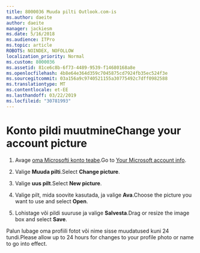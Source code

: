 ```yaml
---
title: 8000036 Muuda pilti Outlook.com-is
ms.author: daeite
author: daeite
manager: jackiesm
ms.date: 5/16/2018
ms.audience: ITPro
ms.topic: article
ROBOTS: NOINDEX, NOFOLLOW
localization_priority: Normal
ms.custom: 8000036
ms.assetid: 81ce6c8b-6f73-4489-9539-f14680168a8e
ms.openlocfilehash: 4b8e64e364d359c7045875cd7924fb35ec524f3e
ms.sourcegitcommit: 03a156a9c9740521155a30775492c7dff0982588
ms.translationtype: MT
ms.contentlocale: et-EE
ms.lasthandoff: 03/22/2019
ms.locfileid: "30781993"
---
```

# <a name="change-your-account-picture"></a><span data-ttu-id="02fec-102">Konto pildi muutmine</span><span class="sxs-lookup"><span data-stu-id="02fec-102">Change your account picture</span></span>

1. <span data-ttu-id="02fec-103">Avage [oma Microsofti konto teabe](https://go.microsoft.com/fwlink/p/?linkid=860841).</span><span class="sxs-lookup"><span data-stu-id="02fec-103">Go to [Your Microsoft account info](https://go.microsoft.com/fwlink/p/?linkid=860841).</span></span>
    
2. <span data-ttu-id="02fec-104">Valige **Muuda pilti**.</span><span class="sxs-lookup"><span data-stu-id="02fec-104">Select **Change picture**.</span></span> 
    
3. <span data-ttu-id="02fec-105">Valige **uus pilt**.</span><span class="sxs-lookup"><span data-stu-id="02fec-105">Select **New picture**.</span></span> 
    
4. <span data-ttu-id="02fec-106">Valige pilt, mida soovite kasutada, ja valige **Ava**.</span><span class="sxs-lookup"><span data-stu-id="02fec-106">Choose the picture you want to use and select **Open**.</span></span> 
    
5. <span data-ttu-id="02fec-107">Lohistage või pildi suuruse ja valige **Salvesta**.</span><span class="sxs-lookup"><span data-stu-id="02fec-107">Drag or resize the image box and select **Save**.</span></span> 
    
<span data-ttu-id="02fec-108">Palun lubage oma profiili fotot või nime sisse muudatused kuni 24 tundi.</span><span class="sxs-lookup"><span data-stu-id="02fec-108">Please allow up to 24 hours for changes to your profile photo or name to go into effect.</span></span>
  

